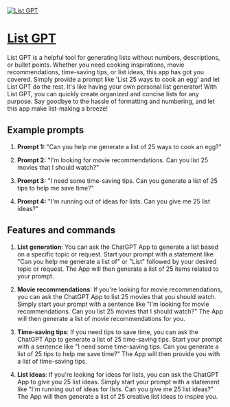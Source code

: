 [![List GPT](https://files.oaiusercontent.com/file-TYFT7RMWEgjAhB5zbLzI0eUs?se=2123-10-17T03%3A19%3A05Z&sp=r&sv=2021-08-06&sr=b&rscc=max-age%3D31536000%2C%20immutable&rscd=attachment%3B%20filename%3Da5771735-8df0-4e12-9154-2df156d71df1.png&sig=Cfz6ypxZHgqECOvyV%2BgNBbR%2BTjrelGtAn27TLRv4h3Q%3D)](https://chat.openai.com/g/g-9NLD1n1fR-list-gpt)

# [List GPT](https://chat.openai.com/g/g-9NLD1n1fR-list-gpt)

List GPT is a helpful tool for generating lists without numbers, descriptions, or bullet points. Whether you need cooking inspirations, movie recommendations, time-saving tips, or list ideas, this app has got you covered. Simply provide a prompt like 'List 25 ways to cook an egg' and let List GPT do the rest. It's like having your own personal list generator! With List GPT, you can quickly create organized and concise lists for any purpose. Say goodbye to the hassle of formatting and numbering, and let this app make list-making a breeze!

## Example prompts

1. **Prompt 1:** "Can you help me generate a list of 25 ways to cook an egg?"

2. **Prompt 2:** "I'm looking for movie recommendations. Can you list 25 movies that I should watch?"

3. **Prompt 3:** "I need some time-saving tips. Can you generate a list of 25 tips to help me save time?"

4. **Prompt 4:** "I'm running out of ideas for lists. Can you give me 25 list ideas?"

## Features and commands

1. **List generation**: You can ask the ChatGPT App to generate a list based on a specific topic or request. Start your prompt with a statement like "Can you help me generate a list of" or "List" followed by your desired topic or request. The App will then generate a list of 25 items related to your prompt.

2. **Movie recommendations**: If you're looking for movie recommendations, you can ask the ChatGPT App to list 25 movies that you should watch. Simply start your prompt with a sentence like "I'm looking for movie recommendations. Can you list 25 movies that I should watch?" The App will then generate a list of movie recommendations for you.

3. **Time-saving tips**: If you need tips to save time, you can ask the ChatGPT App to generate a list of 25 time-saving tips. Start your prompt with a sentence like "I need some time-saving tips. Can you generate a list of 25 tips to help me save time?" The App will then provide you with a list of time-saving tips.

4. **List ideas**: If you're looking for ideas for lists, you can ask the ChatGPT App to give you 25 list ideas. Simply start your prompt with a statement like "I'm running out of ideas for lists. Can you give me 25 list ideas?" The App will then generate a list of 25 creative list ideas to inspire you.